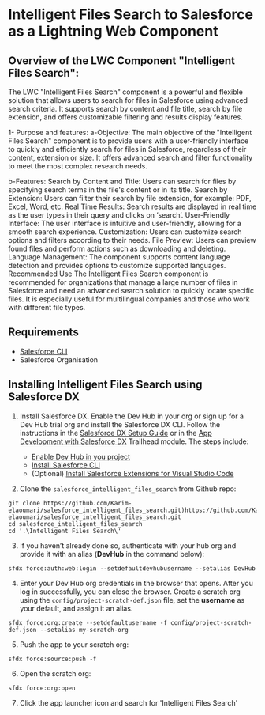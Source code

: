 

#  Intelligent Files Search  to Salesforce as a Lightning Web Component

##  Overview of the LWC Component "Intelligent Files Search":
The LWC "Intelligent Files Search" component is a powerful and flexible solution that allows users to search for files in Salesforce using advanced search criteria. It supports search by content and file title, search by file extension, and offers customizable filtering and results display features.

1- Purpose and features:
a-Objective:
The main objective of the "Intelligent Files Search" component is to provide users with a user-friendly interface to quickly and efficiently search for files in Salesforce, regardless of their content, extension or size. It offers advanced search and filter functionality to meet the most complex research needs.

b-Features:
Search by Content and Title: Users can search for files by specifying search terms in the file's content or in its title.
Search by Extension: Users can filter their search by file extension, for example: PDF, Excel, Word, etc.
Real Time Results: Search results are displayed in real time as the user types in their query and clicks on ‘search’.
User-Friendly Interface: The user interface is intuitive and user-friendly, allowing for a smooth search experience.
Customization: Users can customize search options and filters according to their needs.
File Preview: Users can preview found files and perform actions such as downloading and deleting.
Language Management: The component supports content language detection and provides options to customize supported languages.
Recommended Use
The Intelligent Files Search component is recommended for organizations that manage a large number of files in Salesforce and need an advanced search solution to quickly locate specific files. It is especially useful for multilingual companies and those who work with different file types.

## Requirements

* [Salesforce CLI](https://trailhead.salesforce.com/en/content/learn/modules/sfdx_app_dev/sfdx_app_dev_setup_dx#Tdxn4tBK-heading6)
* Salesforce Organisation
  
## Installing Intelligent Files Search  using Salesforce DX
1. Install Salesforce DX. Enable the Dev Hub in your org or sign up for a Dev Hub trial org and install the Salesforce DX CLI. Follow the instructions in the [Salesforce DX Setup Guide](https://developer.salesforce.com/docs/atlas.en-us.sfdx_setup.meta/sfdx_setup/sfdx_setup_intro.htm?search_text=trial%20hub%20org) or in the [App Development with Salesforce DX](https://trailhead.salesforce.com/modules/sfdx_app_dev) Trailhead module. The steps include:
   * [Enable Dev Hub in you project](https://developer.salesforce.com/docs/atlas.en-us.sfdx_setup.meta/sfdx_setup/sfdx_setup_enable_devhub.htm)
   * [Install Salesforce CLI](https://trailhead.salesforce.com/en/content/learn/modules/sfdx_app_dev/sfdx_app_dev_setup_dx#Tdxn4tBK-heading6)
   * (Optional) [Install Salesforce Extensions for Visual Studio Code](https://marketplace.visualstudio.com/items?itemName=salesforce.salesforcedx-vscode)

2. Clone the `salesforce_intelligent_files_search` from Github repo:
```
git clone https://github.com/Karim-elaoumari/salesforce_intelligent_files_search.git)https://github.com/Karim-elaoumari/salesforce_intelligent_files_search.git
cd salesforce_intelligent_files_search
cd '.\Intelligent Files Search\'
```
3. If you haven’t already done so, authenticate with your hub org and provide it with an alias (**DevHub** in the command below):
```
sfdx force:auth:web:login --setdefaultdevhubusername --setalias DevHub
```

4. Enter your Dev Hub org credentials in the browser that opens. After you log in successfully, you can close the browser. Create a scratch org using the `config/project-scratch-def.json` file, set the **username** as your default, and assign it an alias.
```
sfdx force:org:create --setdefaultusername -f config/project-scratch-def.json --setalias my-scratch-org
```

5. Push the app to your scratch org:
```
sfdx force:source:push -f
```

6. Open the scratch org:
```
sfdx force:org:open
```

7. Click the app launcher icon and search for 'Intelligent Files Search'

```
